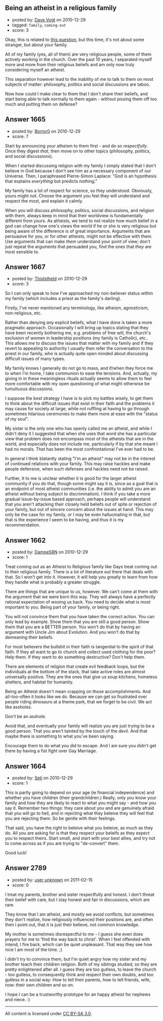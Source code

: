 ## Being an atheist in a religious family

- posted by: [Dave Vogt](https://stackexchange.com/users/-1/605-dave-vogt) on 2010-12-29
- tagged: `family`, `coming-out`
- score: 3

Okay, this is related to [this question](http://atheism.stackexchange.com/questions/35/how-to-deal-with-insidious-religious-people), but this time, it's not about some stranger, but about your family.

All of my family (yes, all of them) are very religious people, some of them actively working in the church. Over the past 10 years, I separated myself more and more from their religious beliefs and am only now truly considering myself an atheist.

This separation however lead to the inability of me to talk to them on most subjects of matter: philosophy, politics and social discussions are taboo.

Now how could I make clear to them that I don't share their beliefs, and start being able to talk normally to them again - without pissing them off too much and putting them on defense?


## Answer 1665

- posted by: [Borror0](https://stackexchange.com/users/-1/484-borror0) on 2010-12-29
- score: 7

Start by announcing your atheism to them first - and do so *respectfully*. Once they digest *that*, then move on to other topics (philosophy, politics, and social discussions).

When I started discussing religion with my family I simply stated that I don't believe in God because I don't see him as a necessary component of our Universe. Then, I paraphrased Pierre-Simon Laplace: "God is an hypothesis that explains *everything* but predicts *nothing*."

My family has a lot of respect for science, so they understood. Obviously, yours might not. Choose the argument you feel they will understand and respect the most, and explain it calmly.

When you will  discuss philosophy, politics, social discussions, and religion with them, always keep in mind that their worldview is fundamentally different from yours. As atheists, we tend to not realize how much belief in a god can change how one's views the world if he or she is very religious but being aware of the difference is of great importance. Arguments that are persuasive for you, or for other atheists, might not be effective with them. Use arguments that can make *them* understand your point of view; don't just repeat the arguments that persuaded you, find the ones that *they* are most sensible to.


## Answer 1667

- posted by: [ThisIstheId](https://stackexchange.com/users/-1/404-thisistheid) on 2010-12-29
- score: 3

So I can only speak to how I've approached my non-believer status within my family (which includes a priest as the family's darling). 

Firstly, I've never mentioned any terminology, like atheism, agnosticism, non-religious, etc.

Rather than denying any explicit beliefs, what I have done is taken a more pragmatic approach. Occasionally I will bring up topics stating that they have been recently bothering me, e.g. problems of free will, the church's exclusion of women in leadership positions (my family is Catholic), etc.. <br>
This allows me to discuss the issues that matter with my family and if they revert to appealing to authority I usually then refer the conversation to the priest in our family, who is actually quite open minded about discussing difficult issues of many types.

My family knows I generally do not go to mass, and if/when they force me to when I'm home, I take communion to ease the tensions. And, actually, my giving in in these meaningless rituals actually seems to allow them to feel more comfortable with my open questioning of what might otherwise be tumultuous discussions.

I suppose the best strategy I have is to pick my battles wisely, to get them to think about the difficult issues that exist in their faith and the problems it may cause for society at large, while not ruffling at having to go through sometimes hilarious ceremonies to make them more at ease with the "status of my soul".

My sister is the only one who has openly called me an atheist, and while I didn't deny it I suggested that when she uses that word she has a particular view that problem does not encompass most of the atheists that are in the world, and especially does not include me, particularly if by that she meant I had no morals. That has been the most confrontational I've ever had to be.

In general I think blatantly stating "I'm an atheist" may not be in the interest of continued relations with your family. This may raise hackles and make people defensive, when such defenses and hackles need not be raised. 

Further, It to me is unclear whether it is good for the larger atheist community if you do that, though some might say it is, since as a goal that is an endpoint of most atheist communities (i.e. the ability to admit you are an atheist without being subject to discrimination).  I think if you take a more gradual issue-by-issue based approach, perhaps people will understand that you aren't attacking their closely held beliefs out of spite or rejection of your family, but out of sincere concern about the issues at hand. This may only be the case for my family, or I may be even hallucinating in that, but that is the experience I seem to be having, and thus it is my recommendation.


## Answer 1662

- posted by: [DampeS8N](https://stackexchange.com/users/-1/587-dampes8n) on 2010-12-29
- score: 1

Treat coming out as an Atheist to Religious family like Gays treat coming out to their religious family. There is a lot of literature out there that deals with that. So I won't get into it. However, it will help you greatly to learn from how they handle what is probably a greater struggle.

There are things that are unique to us, however. We can't come at them with the argument that we were born this way. They will always have a perfectly rational expectation of wooing us back. You need to decide what is most important to you. Being part of your family, or being right.

You will not convince them that you have taken the correct action. You can only lead by example. Show them that you are still a good person. Show them that you are a BETTER person. You won't do that by having an argument with Uncle Jim about Evolution. And you won't do that by demeaning their beliefs.

For most believers the bullshit in their faith is tangential to the spirit of that faith. If they all want to go to church and collect used clothing for the poor? Help them. If they want to do something destructive? Don't help them.

There are elements of religion that create evil feedback loops, but the individuals at the bottom of the stack, that take active roles are almost universally positive. They are the ones that give us soup kitchens, homeless shelters, and habitat for humanity.

Being an Atheist doesn't mean crapping on those accomplishments. And all-too-often it looks like we do. Because we can get so frustrated over people riding dinosaurs at a theme park, that we forget to be civil. We act like assholes.

Don't be an asshole.

Avoid that, and eventually your family will realize you are just trying to be a good person. That you aren't tainted by the touch of the devil. And that maybe there is something to what you've been saying.

Encourage them to do what you did to escape. And I am sure you didn't get there by having a fist fight over Gay Marriage.


## Answer 1664

- posted by: [Seti](https://stackexchange.com/users/-1/247-seti) on 2010-12-29
- score: 1

This is partly going to depend on your age (ie financial independence) and whether you have children (their grandchildren.) Really, only you know your family and how they are likely to react to what you might say - and how you say it. Remember two things: they care about you and are genuinely afraid that you will go to hell, and in rejecting what they beleive they will feel that you are rejecting them. So be gentle with their feelings.

That said, you have the right to beleive what you beleive, as much as they do. All you are asking for is that they respect your beleifs as they expect you to respect theirs. Start small, and start with your best allies, and try not to come across as if you are trying to "de-convert" them. 

Good luck!


## Answer 2789

- posted by: [user unknown](https://stackexchange.com/users/-1/992-user-unknown) on 2011-02-15
- score: 0

I treat my parents, brother and sister respectfully and honest. I don't threat their belief with care, but I stay honest and fair in discussions, which are rare. 

They know that I am atheist, and mostly we avoid conflicts, but sometimes they don't realize, how religiously influenced their positions are, and often then I point out, that it is just their believe, not common knowledge. 

My mother is sometimes disrespectful to me - I guess she even does prayers for me to 'find the way back to christ'. When I feel offended with intend, I fire back, which can be quiet unpleasant. That way they see how nice I am most of the time. ;) 

I didn't try to convince them, but I'm quiet angry how my sister and my brother teach their children religion. Both of my siblings studied, so they are pretty enlightened after all. I guess they are too gutless, to leave the church - too gutless, to consequently think and respect their own doubts, and too gutless in a social way: How to tell their parents, how to tell friends, wife, now: their own children and so on. 

I hope I can be a trustworthy prototype for an happy atheist for nephews and niece. :) 



---

All content is licensed under [CC BY-SA 3.0](https://creativecommons.org/licenses/by-sa/3.0/).
